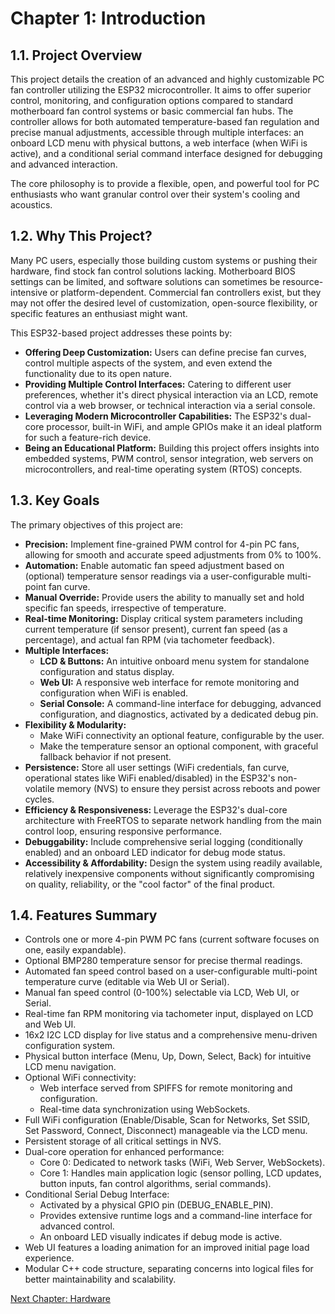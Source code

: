 # **Chapter 1: Introduction**

## **1.1. Project Overview**

This project details the creation of an advanced and highly customizable PC fan controller utilizing the ESP32 microcontroller. It aims to offer superior control, monitoring, and configuration options compared to standard motherboard fan control systems or basic commercial fan hubs. The controller allows for both automated temperature-based fan regulation and precise manual adjustments, accessible through multiple interfaces: an onboard LCD menu with physical buttons, a web interface (when WiFi is active), and a conditional serial command interface designed for debugging and advanced interaction.

The core philosophy is to provide a flexible, open, and powerful tool for PC enthusiasts who want granular control over their system's cooling and acoustics.

## **1.2. Why This Project?**

Many PC users, especially those building custom systems or pushing their hardware, find stock fan control solutions lacking. Motherboard BIOS settings can be limited, and software solutions can sometimes be resource-intensive or platform-dependent. Commercial fan controllers exist, but they may not offer the desired level of customization, open-source flexibility, or specific features an enthusiast might want.

This ESP32-based project addresses these points by:

* **Offering Deep Customization:** Users can define precise fan curves, control multiple aspects of the system, and even extend the functionality due to its open nature.  
* **Providing Multiple Control Interfaces:** Catering to different user preferences, whether it's direct physical interaction via an LCD, remote control via a web browser, or technical interaction via a serial console.  
* **Leveraging Modern Microcontroller Capabilities:** The ESP32's dual-core processor, built-in WiFi, and ample GPIOs make it an ideal platform for such a feature-rich device.  
* **Being an Educational Platform:** Building this project offers insights into embedded systems, PWM control, sensor integration, web servers on microcontrollers, and real-time operating system (RTOS) concepts.

## **1.3. Key Goals**

The primary objectives of this project are:

* **Precision:** Implement fine-grained PWM control for 4-pin PC fans, allowing for smooth and accurate speed adjustments from 0% to 100%.  
* **Automation:** Enable automatic fan speed adjustment based on (optional) temperature sensor readings via a user-configurable multi-point fan curve.  
* **Manual Override:** Provide users the ability to manually set and hold specific fan speeds, irrespective of temperature.  
* **Real-time Monitoring:** Display critical system parameters including current temperature (if sensor present), current fan speed (as a percentage), and actual fan RPM (via tachometer feedback).  
* **Multiple Interfaces:**  
  * **LCD & Buttons:** An intuitive onboard menu system for standalone configuration and status display.  
  * **Web UI:** A responsive web interface for remote monitoring and configuration when WiFi is enabled.  
  * **Serial Console:** A command-line interface for debugging, advanced configuration, and diagnostics, activated by a dedicated debug pin.  
* **Flexibility & Modularity:**  
  * Make WiFi connectivity an optional feature, configurable by the user.  
  * Make the temperature sensor an optional component, with graceful fallback behavior if not present.  
* **Persistence:** Store all user settings (WiFi credentials, fan curve, operational states like WiFi enabled/disabled) in the ESP32's non-volatile memory (NVS) to ensure they persist across reboots and power cycles.  
* **Efficiency & Responsiveness:** Leverage the ESP32's dual-core architecture with FreeRTOS to separate network handling from the main control loop, ensuring responsive performance.  
* **Debuggability:** Include comprehensive serial logging (conditionally enabled) and an onboard LED indicator for debug mode status.  
* **Accessibility & Affordability:** Design the system using readily available, relatively inexpensive components without significantly compromising on quality, reliability, or the "cool factor" of the final product.

## **1.4. Features Summary**

* Controls one or more 4-pin PWM PC fans (current software focuses on one, easily expandable).  
* Optional BMP280 temperature sensor for precise thermal readings.  
* Automated fan speed control based on a user-configurable multi-point temperature curve (editable via Web UI or Serial).  
* Manual fan speed control (0-100%) selectable via LCD, Web UI, or Serial.  
* Real-time fan RPM monitoring via tachometer input, displayed on LCD and Web UI.  
* 16x2 I2C LCD display for live status and a comprehensive menu-driven configuration system.  
* Physical button interface (Menu, Up, Down, Select, Back) for intuitive LCD menu navigation.  
* Optional WiFi connectivity:  
  * Web interface served from SPIFFS for remote monitoring and configuration.  
  * Real-time data synchronization using WebSockets.  
* Full WiFi configuration (Enable/Disable, Scan for Networks, Set SSID, Set Password, Connect, Disconnect) manageable via the LCD menu.  
* Persistent storage of all critical settings in NVS.  
* Dual-core operation for enhanced performance:  
  * Core 0: Dedicated to network tasks (WiFi, Web Server, WebSockets).  
  * Core 1: Handles main application logic (sensor polling, LCD updates, button inputs, fan control algorithms, serial commands).  
* Conditional Serial Debug Interface:  
  * Activated by a physical GPIO pin (DEBUG\_ENABLE\_PIN).  
  * Provides extensive runtime logs and a command-line interface for advanced control.  
  * An onboard LED visually indicates if debug mode is active.  
* Web UI features a loading animation for an improved initial page load experience.  
* Modular C++ code structure, separating concerns into logical files for better maintainability and scalability.

[Next Chapter: Hardware](02-hardware.md)